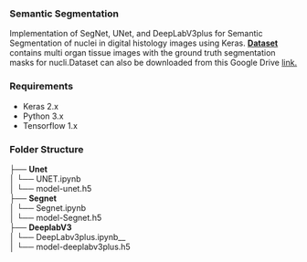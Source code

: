 ### Semantic Segmentation
Implementation of SegNet, UNet, and DeepLabV3plus for Semantic Segmentation of nuclei in digital histology images using Keras. [**Dataset**](https://monuseg.grand-challenge.org/Data/) contains multi organ tissue images with the ground truth segmentation masks for nucli.Dataset can also be downloaded from this Google Drive [link.](https://drive.google.com/open?id=1jeenIeQpt3F1jNeHDelFaVKrnwyk5ewP)
### Requirements
* Keras 2.x
* Python 3.x
* Tensorflow 1.x
### Folder Structure
├── __Unet__    
│       └── UNET.ipynb  
│       └── model-unet.h5  
├── __Segnet__    
│       └── Segnet.ipynb    
│       └── model-Segnet.h5    
├── __DeeplabV3__    
│      └── DeepLabv3plus.ipynb__    
│      └── model-deeplabv3plus.h5  
